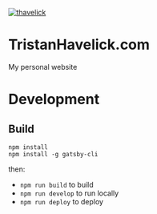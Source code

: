 [![thavelick](https://circleci.com/gh/thavelick/thavelick.github.io.svg?style=svg)](https://TristanHavelick.com)

# TristanHavelick.com

My personal website

# Development

## Build
```
npm install
npm install -g gatsby-cli
```

then:
 * `npm run build` to build
 * `npm run develop` to run locally
 * `npm run deploy` to deploy

